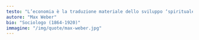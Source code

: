 ```yaml
---
testo: "L’economia è la traduzione materiale dello sviluppo ‘spirituale’ di un popolo"
autore: "Max Weber"
bio: "Sociologo (1864-1920)"
immagine: "/img/quote/max-weber.jpg"
---
```

